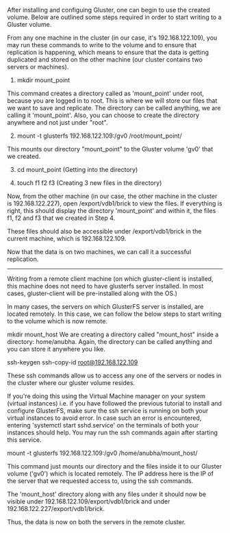 After installing and configuing Gluster, one can begin to use the created volume. Below are outlined some steps required in order to start writing to a Gluster volume.

From any one machine in the cluster (in our case, it's 192.168.122.109), you may run these commands to write to the volume and to ensure that replication is happening, which means to ensure that the data is getting duplicated and stored on the other machine (our cluster contains two servers or machines).

1. mkdir mount_point

This command creates a directory called as 'mount_point' under root, because you are logged in to root. This is where we will store our files that we want to save and replicate. The directory can be called anything, we are calling it 'mount_point'. Also, you can choose to create the directory anywhere and not just under "root".

2. mount -t glusterfs 192.168.122.109:/gv0 /root/mount_point/ 

This mounts our directory "mount_point" to the Gluster volume 'gv0' that we created.

3. cd mount_point (Getting into the directory)

4. touch f1 f2 f3 (Creating 3 new files in the directory)

Now, from the other machine (in our case, the other machine in the cluster is 192.168.122.227), open /export/vdb1/brick to view the files. If everything is right, this should display the directory 'mount_point' and within it, the files f1, f2 and f3 that we created in Step 4. 

These files should also be accessible under /export/vdb1/brick in the current machine, which is 192.168.122.109.

Now that the data is on two machines, we can call it a successful replication.

-------------------------------------------------------------------------------------------------------------------------

Writing from a remote client machine (on which gluster-client is installed, this machine does not need to have glusterfs server installed. In most cases, gluster-client will be pre-installed along with the OS.)

In many cases, the servers on which GlusterFS server is installed, are located remotely. In this case, we can follow the below steps to start writing to the volume which is now remote.

mkdir mount_host 
We are creating a directory called "mount_host" inside a directory: home/anubha. Again, the directory can be called anything and you can store it anywhere you like.

ssh-keygen
ssh-copy-id root@192.168.122.109

These ssh commands allow us to access any one of the servers or nodes in the cluster where our gluster volume resides.

If you're doing this using the Virtual Machine manager on your system (virtual instances) i.e. if you have followed the previous tutorial to install and configure GlusterFS, make sure the ssh service is running on both your virtual instances to avoid error. In case such an error is encountered, entering 'systemctl start sshd.service' on the terminals of both your instances should help. You may run the ssh commands again after starting this service.


mount -t glusterfs 192.168.122.109:/gv0 /home/anubha/mount_host/

This command just mounts our directory and the files inside it to our Gluster volume ('gv0') which is located remotely. The IP address here is the IP of the server that we requested access to, using the ssh commands.

The 'mount_host' directory along with any files under it should now be visible under 
192.168.122.109/export/vdb1/brick and under 192.168.122.227/export/vdb1/brick.

Thus, the data is now on both the servers in the remote cluster.

















